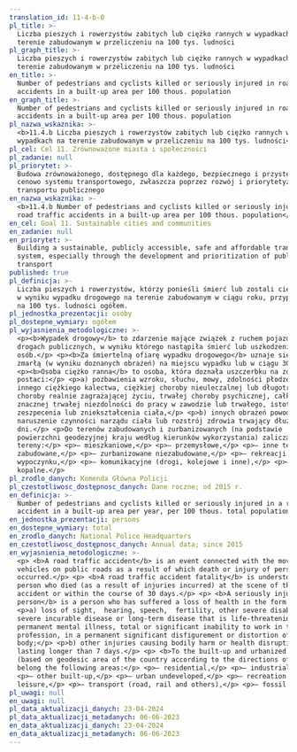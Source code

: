 ```yaml
---
translation_id: 11-4-b-0
pl_title: >-
  Liczba pieszych i rowerzystów zabitych lub ciężko rannych w wypadkach na
  terenie zabudowanym w przeliczeniu na 100 tys. ludności
pl_graph_title: >-
  Liczba pieszych i rowerzystów zabitych lub ciężko rannych w wypadkach na
  terenie zabudowanym w przeliczeniu na 100 tys. ludności
en_title: >-
  Number of pedestrians and cyclists killed or seriously injured in road traffic
  accidents in a built-up area per 100 thous. population
en_graph_title: >-
  Number of pedestrians and cyclists killed or seriously injured in road traffic
  accidents in a built-up area per 100 thous. population
pl_nazwa_wskaznika: >-
  <b>11.4.b Liczba pieszych i rowerzystów zabitych lub ciężko rannych w
  wypadkach na terenie zabudowanym w przeliczeniu na 100 tys. ludności</b>
pl_cel: Cel 11. Zrównoważone miasta i społeczności
pl_zadanie: null
pl_priorytet: >-
  Budowa zrównoważonego, dostępnego dla każdego, bezpiecznego i przystępnego
  cenowo systemu transportowego, zwłaszcza poprzez rozwój i priorytetyzację
  transportu publicznego
en_nazwa_wskaznika: >-
  <b>11.4.b Number of pedestrians and cyclists killed or seriously injured in
  road traffic accidents in a built-up area per 100 thous. population</b>
en_cel: Goal 11. Sustainable cities and communities
en_zadanie: null
en_priorytet: >-
  Building a sustainable, publicly accessible, safe and affordable transport
  system, especially through the development and prioritization of public
  transport
published: true
pl_definicja: >-
  Liczba pieszych i rowerzystów, którzy ponieśli śmierć lub zostali ciężko ranni
  w wyniku wypadku drogowego na terenie zabudowanym w ciągu roku, przypadająca
  na 100 tys. ludności ogółem.
pl_jednostka_prezentacji: osoby
pl_dostepne_wymiary: ogółem
pl_wyjasnienia_metodologiczne: >-
  <p><b>Wypadek drogowy</b> to zdarzenie mające związek z ruchem pojazdów na
  drogach publicznych, w wyniku którego nastąpiła śmierć lub uszkodzenie ciała
  osób.</p> <p><b>Za śmiertelną ofiarę wypadku drogowego</b> uznaje się osobę
  zmarłą (w wyniku doznanych obrażeń) na miejscu wypadku lub w ciągu 30 dni.</p>
  <p><b>Osoba ciężko ranna</b> to osoba, która doznała uszczerbku na zdrowiu w
  postaci:</p> <p>a) pozbawienia wzroku, słuchu, mowy, zdolności płodzenia,
  innego ciężkiego kalectwa, ciężkiej choroby nieuleczalnej lub długotrwałej
  choroby realnie zagrażającej życiu, trwałej choroby psychicznej, całkowitej
  znacznej trwałej niezdolności do pracy w zawodzie lub trwałego, istotnego
  zeszpecenia lub zniekształcenia ciała,</p> <p>b) innych obrażeń powodujących
  naruszenie czynności narządu ciała lub rozstrój zdrowia trwający dłużej niż 7
  dni.</p> <p>Do terenów zabudowanych i zurbanizowanych (na podstawie
  powierzchni geodezyjnej kraju według kierunków wykorzystania) zaliczamy
  tereny:</p> <p>– mieszkaniowe,</p> <p>– przemysłowe,</p> <p>– inne tereny
  zabudowane,</p> <p>– zurbanizowane niezabudowane,</p> <p>– rekreacji i
  wypoczynku,</p> <p>– komunikacyjne (drogi, kolejowe i inne),</p> <p>– użytki
  kopalne.</p>
pl_zrodlo_danych: Komenda Główna Policji
pl_czestotliwosc_dostępnosc_danych: Dane roczne; od 2015 r.
en_definicja: >-
  Number of pedestrians and cyclists killed or seriously injured in a road
  accident in a built-up area per year, per 100 thous. total population.
en_jednostka_prezentacji: persons
en_dostepne_wymiary: total
en_zrodlo_danych: National Police Headquarters
en_czestotliwosc_dostępnosc_danych: Annual data; since 2015
en_wyjasnienia_metodologiczne: >-
  <p> <b>A road traffic accident</b> is an event connected with the movement of
  vehicles on public roads as a result of which death or injury of person
  occurred.</p> <p> <b>A road traffic accident fatality</b> is understood as a
  person who died (as a result of injuries incurred) at the scene of the
  accident or within the course of 30 days.</p> <p> <b>A seriously injured
  person</b> is a person who has suffered a loss of health in the form of:</p>
  <p>a) loss of sight,  hearing, speech,  fertility, other severe disability,
  severe incurable disease or long-term disease that is life-threatening,
  permanent mental illness, total or significant inability to work in the
  profession, in a permanent significant disfigurement or distortion of the
  body;</p> <p>b) other injuries causing bodily harm or health disruption
  lasting longer than 7 days.</p> <p> <b>To the built-up and urbanized area</b>
  (based on geodesic area of the country according to the directions of use)
  belong the following areas:</p> <p>– residential,</p> <p>– industrial,</p>
  <p>– other built-up,</p> <p>– urban undeveloped,</p> <p>– recreation and
  leisure,</p> <p>– transport (road, rail and others),</p> <p>– fossil land.</p>
pl_uwagi: null
en_uwagi: null
pl_data_aktualizacji_danych: 23-04-2024
pl_data_aktualizacji_metadanych: 06-06-2023
en_data_aktualizacji_danych: 23-04-2024
en_data_aktualizacji_metadanych: 06-06-2023
---
```


